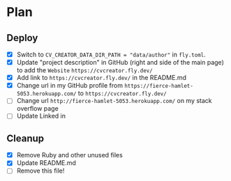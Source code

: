 # Plan

## Deploy

- [x] Switch to `CV_CREATOR_DATA_DIR_PATH = "data/author"` in `fly.toml`.
- [x] Update "project description" in GitHub (right and side of the main page) to add the `Website` `https://cvcreator.fly.dev/`
- [x] Add link to `https://cvcreator.fly.dev/` in the README.md
- [x] Change url in my GitHub profile from `https://fierce-hamlet-5053.herokuapp.com/` to `https://cvcreator.fly.dev/`
- [ ] Change url `http://fierce-hamlet-5053.herokuapp.com/` on my stack overflow page
- [ ] Update Linked in

## Cleanup

- [x] Remove Ruby and other unused files
- [x] Update README.md 
- [ ] Remove this file!

